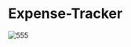 # Expense-Tracker

![555](https://user-images.githubusercontent.com/33180512/188510835-4337272e-2cc9-4b73-a5fd-c660850b6a37.png)
